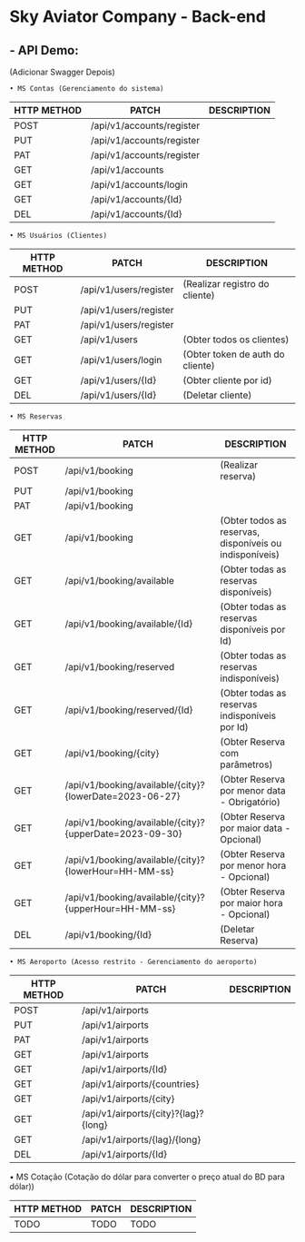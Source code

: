 # Sky Aviator Company - Back-end

## - API Demo:

(Adicionar Swagger Depois)

    • MS Contas (Gerenciamento do sistema)

| HTTP METHOD | PATCH                     | DESCRIPTION |
| ----------- | ------------------------- | ----------- |
| POST        | /api/v1/accounts/register |             |
| PUT         | /api/v1/accounts/register |             |
| PAT         | /api/v1/accounts/register |             |
| GET         | /api/v1/accounts          |             |
| GET         | /api/v1/accounts/login    |             |
| GET         | /api/v1/accounts/{Id}     |             |
| DEL         | /api/v1/accounts/{Id}     |             |

    • MS Usuários (Clientes)

| HTTP METHOD | PATCH                  | DESCRIPTION                      |
| ----------- | ---------------------- | -------------------------------- |
| POST        | /api/v1/users/register | (Realizar registro do cliente)   |
| PUT         | /api/v1/users/register |                                  |
| PAT         | /api/v1/users/register |                                  |
| GET         | /api/v1/users          | (Obter todos os clientes)        |
| GET         | /api/v1/users/login    | (Obter token de auth do cliente) |
| GET         | /api/v1/users/{Id}     | (Obter cliente por id)           |
| DEL         | /api/v1/users/{Id}     | (Deletar cliente)                |

    • MS Reservas

| HTTP METHOD | PATCH                                                   | DESCRIPTION                                             |
| ----------- | ------------------------------------------------------- | ------------------------------------------------------- |
| POST        | /api/v1/booking                                         | (Realizar reserva)                                      |
| PUT         | /api/v1/booking                                         |                                                         |
| PAT         | /api/v1/booking                                         |                                                         |
| GET         | /api/v1/booking                                         | (Obter todos as reservas, disponíveis ou indisponíveis) |
| GET         | /api/v1/booking/available                               | (Obter todas as reservas disponíveis)                   |
| GET         | /api/v1/booking/available/{Id}                          | (Obter todas as reservas disponíveis por Id)            |
| GET         | /api/v1/booking/reserved                                | (Obter todas as reservas indisponíveis)                 |
| GET         | /api/v1/booking/reserved/{Id}                           | (Obter todas as reservas indisponíveis por Id)          |
| GET         | /api/v1/booking/{city}                                  | (Obter Reserva com parâmetros)                          |
| GET         | /api/v1/booking/available/{city}?{lowerDate=2023-06-27} | (Obter Reserva por menor data - Obrigatório)            |
| GET         | /api/v1/booking/available/{city}?{upperDate=2023-09-30} | (Obter Reserva por maior data - Opcional)               |
| GET         | /api/v1/booking/available/{city}?{lowerHour=HH-MM-ss}   | (Obter Reserva por menor hora - Opcional)               |
| GET         | /api/v1/booking/available/{city}?{upperHour=HH-MM-ss}   | (Obter Reserva por maior hora - Opcional)               |
| DEL         | /api/v1/booking/{Id}                                    | (Deletar Reserva)                                       |
 
    • MS Aeroporto (Acesso restrito - Gerenciamento do aeroporto)

| HTTP METHOD | PATCH                                | DESCRIPTION |
| ----------- | ------------------------------------ | ----------- |
| POST        | /api/v1/airports                     |             |
| PUT         | /api/v1/airports                     |             |
| PAT         | /api/v1/airports                     |             |
| GET         | /api/v1/airports                     |             |
| GET         | /api/v1/airports/{Id}                |             |
| GET         | /api/v1/airports/{countries}         |             |
| GET         | /api/v1/airports/{city}              |             |
| GET         | /api/v1/airports/{city}?{lag}?{long} |             |
| GET         | /api/v1/airports/{lag}/{long}        |             |
| DEL         | /api/v1/airports/{Id}                |             |


• MS Cotação (Cotação do dólar para converter o preço atual do BD para dólar))

| HTTP METHOD | PATCH | DESCRIPTION |
| ----------- | ----- | ----------- |
| TODO        | TODO  | TODO        |